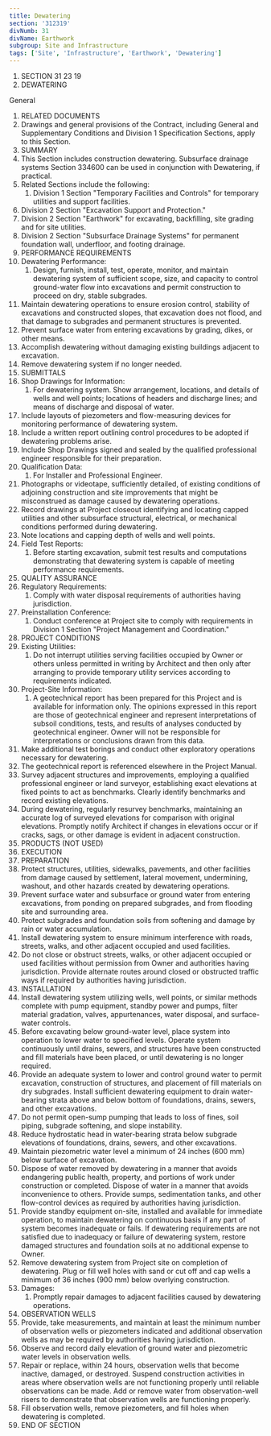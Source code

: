 ```yaml
---
title: Dewatering
section: '312319'
divNumb: 31
divName: Earthwork
subgroup: Site and Infrastructure
tags: ['Site', 'Infrastructure', 'Earthwork', 'Dewatering']
---
```


1. SECTION 31 23 19
1. DEWATERING

General
   1. RELATED DOCUMENTS
   1. Drawings and general provisions of the Contract, including General and Supplementary Conditions and Division 1 Specification Sections, apply to this Section.
   1. SUMMARY
   1. This Section includes construction dewatering. Subsurface drainage systems Section 334600 can be used in conjunction with Dewatering, if practical.
   1. Related Sections include the following:
      1. Division 1 Section "Temporary Facilities and Controls" for temporary utilities and support facilities.
   1. Division 2 Section "Excavation Support and Protection."
   1. Division 2 Section "Earthwork" for excavating, backfilling, site grading and for site utilities.
   1. Division 2 Section "Subsurface Drainage Systems" for permanent foundation wall, underfloor, and footing drainage.
   1. PERFORMANCE REQUIREMENTS
   1. Dewatering Performance:
      1. Design, furnish, install, test, operate, monitor, and maintain dewatering system of sufficient scope, size, and capacity to control ground-water flow into excavations and permit construction to proceed on dry, stable subgrades.
   1. Maintain dewatering operations to ensure erosion control, stability of excavations and constructed slopes, that excavation does not flood, and that damage to subgrades and permanent structures is prevented.
   1. Prevent surface water from entering excavations by grading, dikes, or other means.
   1. Accomplish dewatering without damaging existing buildings adjacent to excavation.
   1. Remove dewatering system if no longer needed.
   1. SUBMITTALS
   1. Shop Drawings for Information:
      1. For dewatering system. Show arrangement, locations, and details of wells and well points; locations of headers and discharge lines; and means of discharge and disposal of water.
   1. Include layouts of piezometers and flow-measuring devices for monitoring performance of dewatering system.
   1. Include a written report outlining control procedures to be adopted if dewatering problems arise.
   1. Include Shop Drawings signed and sealed by the qualified professional engineer responsible for their preparation.
   1. Qualification Data:
      1. For Installer and Professional Engineer.
   1. Photographs or videotape, sufficiently detailed, of existing conditions of adjoining construction and site improvements that might be misconstrued as damage caused by dewatering operations.
   1. Record drawings at Project closeout identifying and locating capped utilities and other subsurface structural, electrical, or mechanical conditions performed during dewatering.
   1. Note locations and capping depth of wells and well points.
   1. Field Test Reports:
      1. Before starting excavation, submit test results and computations demonstrating that dewatering system is capable of meeting performance requirements.
   1. QUALITY ASSURANCE
   1. Regulatory Requirements:
      1. Comply with water disposal requirements of authorities having jurisdiction.
   1. Preinstallation Conference:
      1. Conduct conference at Project site to comply with requirements in Division 1 Section "Project Management and Coordination."
   1. PROJECT CONDITIONS
   1. Existing Utilities:
      1. Do not interrupt utilities serving facilities occupied by Owner or others unless permitted in writing by Architect and then only after arranging to provide temporary utility services according to requirements indicated.
   1. Project-Site Information:
      1. A geotechnical report has been prepared for this Project and is available for information only. The opinions expressed in this report are those of geotechnical engineer and represent interpretations of subsoil conditions, tests, and results of analyses conducted by geotechnical engineer. Owner will not be responsible for interpretations or conclusions drawn from this data.
   1. Make additional test borings and conduct other exploratory operations necessary for dewatering.
   1. The geotechnical report is referenced elsewhere in the Project Manual.
   1. Survey adjacent structures and improvements, employing a qualified professional engineer or land surveyor, establishing exact elevations at fixed points to act as benchmarks. Clearly identify benchmarks and record existing elevations.
   1. During dewatering, regularly resurvey benchmarks, maintaining an accurate log of surveyed elevations for comparison with original elevations. Promptly notify Architect if changes in elevations occur or if cracks, sags, or other damage is evident in adjacent construction.
   1. PRODUCTS (NOT USED)
   1. EXECUTION
   1. PREPARATION
   1. Protect structures, utilities, sidewalks, pavements, and other facilities from damage caused by settlement, lateral movement, undermining, washout, and other hazards created by dewatering operations.
   1. Prevent surface water and subsurface or ground water from entering excavations, from ponding on prepared subgrades, and from flooding site and surrounding area.
   1. Protect subgrades and foundation soils from softening and damage by rain or water accumulation.
   1. Install dewatering system to ensure minimum interference with roads, streets, walks, and other adjacent occupied and used facilities.
   1. Do not close or obstruct streets, walks, or other adjacent occupied or used facilities without permission from Owner and authorities having jurisdiction. Provide alternate routes around closed or obstructed traffic ways if required by authorities having jurisdiction.
   1. INSTALLATION
   1. Install dewatering system utilizing wells, well points, or similar methods complete with pump equipment, standby power and pumps, filter material gradation, valves, appurtenances, water disposal, and surface-water controls.
   1. Before excavating below ground-water level, place system into operation to lower water to specified levels. Operate system continuously until drains, sewers, and structures have been constructed and fill materials have been placed, or until dewatering is no longer required.
   1. Provide an adequate system to lower and control ground water to permit excavation, construction of structures, and placement of fill materials on dry subgrades. Install sufficient dewatering equipment to drain water-bearing strata above and below bottom of foundations, drains, sewers, and other excavations.
   1. Do not permit open-sump pumping that leads to loss of fines, soil piping, subgrade softening, and slope instability.
   1. Reduce hydrostatic head in water-bearing strata below subgrade elevations of foundations, drains, sewers, and other excavations.
   1. Maintain piezometric water level a minimum of 24 inches (600 mm) below surface of excavation.
   1. Dispose of water removed by dewatering in a manner that avoids endangering public health, property, and portions of work under construction or completed. Dispose of water in a manner that avoids inconvenience to others. Provide sumps, sedimentation tanks, and other flow-control devices as required by authorities having jurisdiction.
   1. Provide standby equipment on-site, installed and available for immediate operation, to maintain dewatering on continuous basis if any part of system becomes inadequate or fails. If dewatering requirements are not satisfied due to inadequacy or failure of dewatering system, restore damaged structures and foundation soils at no additional expense to Owner.
   1. Remove dewatering system from Project site on completion of dewatering. Plug or fill well holes with sand or cut off and cap wells a minimum of 36 inches (900 mm) below overlying construction.
   1. Damages:
      1. Promptly repair damages to adjacent facilities caused by dewatering operations.
   1. OBSERVATION WELLS
   1. Provide, take measurements, and maintain at least the minimum number of observation wells or piezometers indicated and additional observation wells as may be required by authorities having jurisdiction.
   1. Observe and record daily elevation of ground water and piezometric water levels in observation wells.
   1. Repair or replace, within 24 hours, observation wells that become inactive, damaged, or destroyed. Suspend construction activities in areas where observation wells are not functioning properly until reliable observations can be made. Add or remove water from observation-well risers to demonstrate that observation wells are functioning properly.
   1. Fill observation wells, remove piezometers, and fill holes when dewatering is completed.
   1. END OF SECTION

